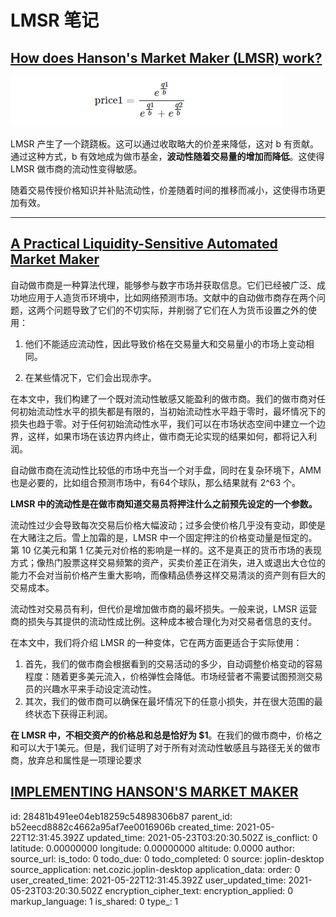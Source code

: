 # LMSR 笔记

## [How does Hanson's Market Maker (LMSR) work?](https://quant.stackexchange.com/questions/7826/how-does-hansons-market-maker-lmsr-work)

![image-20210522203737262](https://raw.githubusercontent.com/Whisker17/ImageStoreService/main/image-20210522203737262.png)

LMSR 产生了一个跷跷板。这可以通过收取略大的价差来降低，这对 b 有贡献。通过这种方式，b 有效地成为做市基金，**波动性随着交易量的增加而降低**。这使得 LMSR 做市商的流动性变得敏感。

随着交易传授价格知识并补贴流动性，价差随着时间的推移而减小，这使得市场更加有效。

------

## [A Practical Liquidity-Sensitive Automated Market Maker](https://www.cs.cmu.edu/~./sandholm/liquidity-sensitive%20automated%20market%20maker.teac.pdf)

自动做市商是一种算法代理，能够参与数字市场并获取信息。它们已经被广泛、成功地应用于人造货币环境中，比如网络预测市场。文献中的自动做市商存在两个问题，这两个问题导致了它们的不切实际，并削弱了它们在人为货币设置之外的使用：

1. 他们不能适应流动性，因此导致价格在交易量大和交易量小的市场上变动相同。

2. 在某些情况下，它们会出现赤字。

在本文中，我们构建了一个既对流动性敏感又能盈利的做市商。我们的做市商对任何初始流动性水平的损失都是有限的，当初始流动性水平趋于零时，最坏情况下的损失也趋于零。对于任何初始流动性水平，我们可以在市场状态空间中建立一个边界，这样，如果市场在该边界内终止，做市商无论实现的结果如何，都将记入利润。

自动做市商在流动性比较低的市场中充当一个对手盘，同时在复杂环境下，AMM 也是必要的，比如组合预测市场中，有64个球队，那么结果就有 2^63 个。

**LMSR 中的流动性是在做市商知道交易员将押注什么之前预先设定的一个参数。** 

流动性过少会导致每次交易后价格大幅波动；过多会使价格几乎没有变动，即使是在大赌注之后。雪上加霜的是，LMSR 中一个固定押注的价格变动量是恒定的。第 10 亿美元和第 1 亿美元对价格的影响是一样的。这不是真正的货币市场的表现方式；像热门股票这样交易频繁的资产，买卖价差正在消失，进入或退出大仓位的能力不会对当前价格产生重大影响，而像精品债券这样交易清淡的资产则有巨大的交易成本。

流动性对交易员有利，但代价是增加做市商的最坏损失。一般来说，LMSR 运营商的损失与其提供的流动性成比例。这种成本被合理化为对交易者信息的支付。

在本文中，我们将介绍 LMSR 的一种变体，它在两方面更适合于实际使用：

1. 首先，我们的做市商会根据看到的交易活动的多少，自动调整价格变动的容易程度：随着更多美元流入，价格弹性会降低。市场经营者不需要试图预测交易员的兴趣水平来手动设定流动性。
2. 其次，我们的做市商可以确保在最坏情况下的任意小损失，并在很大范围的最终状态下获得正利润。

**在 LMSR 中，不相交资产的价格总和总是恰好为 $1**。在我们的做市商中，价格之和可以大于1美元。但是，我们证明了对于所有对流动性敏感且与路径无关的做市商，放弃总和属性是一项理论要求

## [IMPLEMENTING HANSON'S MARKET MAKER](http://blog.oddhead.com/2006/10/30/implementing-hansons-market-maker/)



id: 28481b491ee04eb18259c54898306b87
parent_id: b52eecd8882c4662a95af7ee0016906b
created_time: 2021-05-22T12:31:45.392Z
updated_time: 2021-05-23T03:20:30.502Z
is_conflict: 0
latitude: 0.00000000
longitude: 0.00000000
altitude: 0.0000
author: 
source_url: 
is_todo: 0
todo_due: 0
todo_completed: 0
source: joplin-desktop
source_application: net.cozic.joplin-desktop
application_data: 
order: 0
user_created_time: 2021-05-22T12:31:45.392Z
user_updated_time: 2021-05-23T03:20:30.502Z
encryption_cipher_text: 
encryption_applied: 0
markup_language: 1
is_shared: 0
type_: 1